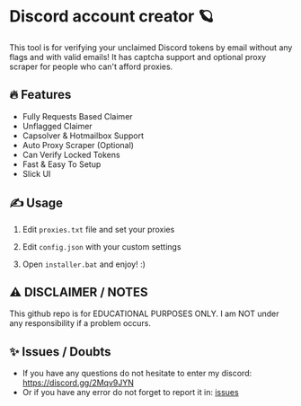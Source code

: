 # Discord account creator 🪐
This tool is for verifying your unclaimed Discord tokens by email without any flags and with valid emails! It has captcha support and optional proxy scraper for people who can't afford proxies.

## 🔥 Features
- Fully Requests Based Claimer
- Unflagged Claimer
- Capsolver & Hotmailbox Support
- Auto Proxy Scraper (Optional)
- Can Verify Locked Tokens
- Fast & Easy To Setup
- Slick UI

## ✍️  Usage
1. Edit `proxies.txt` file and set your proxies
   
2. Edit `config.json` with your custom settings

3. Open `installer.bat` and enjoy!  :)

## ⚠️ DISCLAIMER / NOTES
This github repo is for EDUCATIONAL PURPOSES ONLY. I am NOT under any responsibility if a problem occurs.

## ✨ Issues / Doubts

- If you have any questions do not hesitate to enter my discord: https://discord.gg/2Mqv9JYN
- Or if you have any error do not forget to report it in: [issues](https://github.com/Salamon121/Discord-Account-Creator/issues/new)
